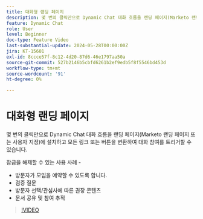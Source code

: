 ```yaml
---
title: 대화형 랜딩 페이지
description: 몇 번의 클릭만으로 Dynamic Chat 대화 흐름을 랜딩 페이지(Marketo 랜딩 페이지 또는 사용자 지정)에 설치하고 모든 링크 또는 버튼을 변환하여 대화 참여를 트리거할 수 있습니다.
feature: Dynamic Chat
role: User
level: Beginner
doc-type: Feature Video
last-substantial-update: 2024-05-28T00:00:00Z
jira: KT-15601
exl-id: 8ccce57f-8c12-4d20-87d6-46e1797aa50a
source-git-commit: 527b2146b5cbfd6261b2ef9edb5f8f5546bd453d
workflow-type: tm+mt
source-wordcount: '91'
ht-degree: 0%

---
```


# 대화형 랜딩 페이지

몇 번의 클릭만으로 Dynamic Chat 대화 흐름을 랜딩 페이지(Marketo 랜딩 페이지 또는 사용자 지정)에 설치하고 모든 링크 또는 버튼을 변환하여 대화 참여를 트리거할 수 있습니다.

잠금을 해제할 수 있는 사용 사례 -

- 방문자가 모임을 예약할 수 있도록 합니다.
- 검증 질문
- 방문자 선택/관심사에 따른 권장 콘텐츠
- 문서 공유 및 참여 추적

>[!VIDEO](https://video.tv.adobe.com/v/3429414/?learn=on)
